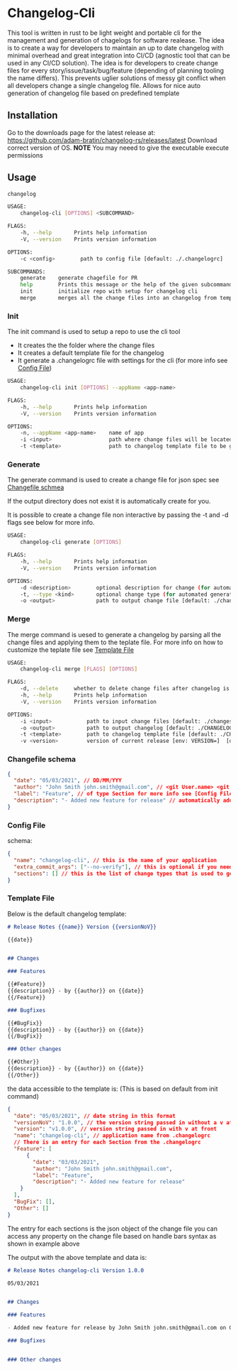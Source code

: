 # Changelog-Cli

This tool is written in rust to be light weight and portable cli for the management and generation of chagelogs for software realease. The idea is to create a way for developers to maintain an up to date changelog with minimal overhead and great integration into CI/CD (agnostic tool that can be used in any CI/CD solution). The idea is for developers to create change files for every story/issue/task/bug/feature (depending of planning tooling the name differs). This prevents uglier solutions of messy git conflict when all developers change a single changelog file. Allows for nice auto generation of changelog file based on predefined template

## Installation

Go to the downloads page for the latest release at: https://github.com/adam-bratin/changelog-rs/releases/latest
Download correct version of OS.
**NOTE** You may neeed to give the executable execute permissions

## Usage

```bash
changelog

USAGE:
    changelog-cli [OPTIONS] <SUBCOMMAND>

FLAGS:
    -h, --help       Prints help information
    -V, --version    Prints version information

OPTIONS:
    -c <config>        path to config file [default: ./.changelogrc]

SUBCOMMANDS:
    generate    generate chagefile for PR
    help        Prints this message or the help of the given subcommand(s)
    init        initialize repo with setup for changelog cli
    merge       merges all the change files into an changelog from template
```

### Init

The init command is used to setup a repo to use the cli tool

- It creates the the folder where the change files
- It creates a default template file for the changelog
- It generate a .changelogrc file with settings for the cli (for more info see [Config File](#config-file))

```bash
USAGE:
    changelog-cli init [OPTIONS] --appName <app-name>

FLAGS:
    -h, --help       Prints help information
    -V, --version    Prints version information

OPTIONS:
    -n, --appName <app-name>    name of app
    -i <input>                  path where change files will be located [default: ./changes/]
    -t <template>               path to changelog template file to be generated [default: ./CHANGELOG.md.hbs]
```

### Generate

The generate command is used to create a change file for json spec see [Changefile schmea](#changefile-schema)

If the output directory does not exist it is automatically create for you.

It is possible to create a change file non interactive by passing the -t and -d flags see below for more info.

```bash
USAGE:
    changelog-cli generate [OPTIONS]

FLAGS:
    -h, --help       Prints help information
    -V, --version    Prints version information

OPTIONS:
    -d <description>        optional description for change (for automated generation)
    -t, --type <kind>       optional change type (for automated generation)
    -o <output>             path to output change file [default: ./changes/]
```

### Merge

The merge command is uesed to generate a changelog by parsing all the change files and applying them to the teplate file. For more info on how to customize the teplate file see [Template File](#template-file)

```bash
USAGE:
    changelog-cli merge [FLAGS] [OPTIONS]

FLAGS:
    -d, --delete     whether to delete change files after changelog is created
    -h, --help       Prints help information
    -V, --version    Prints version information

OPTIONS:
    -i <input>           path to input change files [default: ./changes/]
    -o <output>          path to output changelog [default: ./CHANGELOG.md]
    -t <template>        path to changelog template file [default: ./CHANGELOG.md.hbs]
    -v <version>         version of current release [env: VERSION=]  [default: 0.0.1]
```

### Changefile schema

```json
{
  "date": "05/03/2021", // DD/MM/YYY
  "author": "John Smith john.smith@gmail.com", // <git User.name> <git User.email>
  "label": "Feature", // of type Section for more info see [Config File](#config-file)
  "description": "- Added new feature for release" // automatically add bullet to beginning of description
}
```

### Config File

schema:

```json
{
  "name": "changelog-cli", // this is the name of your application
  "extra_commit_args": ["--no-verify"], // this is optional if you need to skip git hooks
  "sections": [] // this is the list of change types that is used to generate sections in changelog
}
```

### Template File

Below is the default changelog template:

```markdown
# Release Notes {{name}} Version {{versionNoV}}

{{date}}


## Changes

### Features

{{#Feature}}
{{description}} - by {{author}} on {{date}}
{{/Feature}}

### Bugfixes

{{#BugFix}}
{{description}} - by {{author}} on {{date}}
{{/BugFix}}

### Other changes

{{#Other}}
{{description}} - by {{author}} on {{date}}
{{/Other}}
```

the data accessible to the template is: (This is based on default from init command)

```json
{
  "date": "05/03/2021", // date string in this format
  "versionNoV": "1.0.0", // the version string passed in without a v at front
  "version": "v1.0.0", // version string passed in with v at front
  "name": "changelog-cli", // application name from .changelogrc
  // There is an entry for each Section from the .changelogrc
  "Feature": [
      {
        "date": "03/03/2021",
        "author": "John Smith john.smith@gmail.com",
        "label": "Feature",
        "description": "- Added new feature for release"
    }
  ],
  "BugFix": [],
  "Other": []
}
```

The entry for each sections is the json object of the change file you can access
 any property on the change file based on handle bars syntax as shown in example above

The output with the above template and data is:
```markdown
# Release Notes changelog-cli Version 1.0.0

05/03/2021


## Changes

### Features

- Added new feature for release by John Smith john.smith@gmail.com on 03/03/2021

### Bugfixes


### Other changes
```
